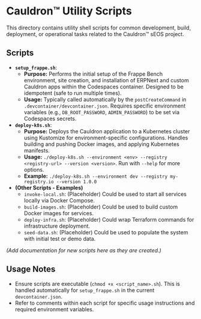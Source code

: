 # Cauldron™ Utility Scripts

This directory contains utility shell scripts for common development, build, deployment, or operational tasks related to the Cauldron™ sEOS project.

## Scripts

* **`setup_frappe.sh`**:
    * **Purpose:** Performs the initial setup of the Frappe Bench environment, site creation, and installation of ERPNext and custom Cauldron apps within the Codespaces container. Designed to be idempotent (safe to run multiple times).
    * **Usage:** Typically called automatically by the `postCreateCommand` in `.devcontainer/devcontainer.json`. Requires specific environment variables (e.g., `DB_ROOT_PASSWORD`, `ADMIN_PASSWORD`) to be set via Codespaces secrets.
* **`deploy-k8s.sh`**:
    * **Purpose:** Deploys the Cauldron application to a Kubernetes cluster using Kustomize for environment-specific configurations. Handles building and pushing Docker images, and applying Kubernetes manifests.
    * **Usage:** `./deploy-k8s.sh --environment <env> --registry <registry-url> --version <version>`. Run with `--help` for more options.
    * **Example:** `./deploy-k8s.sh --environment dev --registry my-registry.io --version 1.0.0`
* **(Other Scripts - Examples)**
    * `invoke-local.sh`: (Placeholder) Could be used to start all services locally via Docker Compose.
    * `build-images.sh`: (Placeholder) Could be used to build custom Docker images for services.
    * `deploy-infra.sh`: (Placeholder) Could wrap Terraform commands for infrastructure deployment.
    * `seed-data.sh`: (Placeholder) Could be used to populate the system with initial test or demo data.

*(Add documentation for new scripts here as they are created.)*

## Usage Notes

* Ensure scripts are executable (`chmod +x <script_name>.sh`). This is handled automatically for `setup_frappe.sh` in the current `devcontainer.json`.
* Refer to comments within each script for specific usage instructions and required environment variables.

